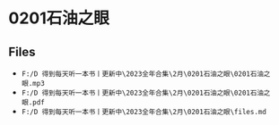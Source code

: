 # 0201石油之眼

## Files

- `F:/D 得到每天听一本书丨更新中\2023全年合集\2月\0201石油之眼\0201石油之眼.mp3`
- `F:/D 得到每天听一本书丨更新中\2023全年合集\2月\0201石油之眼\0201石油之眼.pdf`
- `F:/D 得到每天听一本书丨更新中\2023全年合集\2月\0201石油之眼\files.md`
